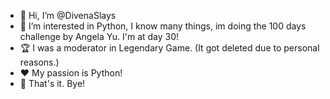 - 👋 Hi, I’m @DivenaSlays
- 👀 I’m interested in Python, I know many things, im doing the 100 days challenge by Angela Yu. I'm at day 30!
- 🏆 I was a moderator in Legendary Game. (It got deleted due to personal reasons.)
- ❤️ My passion is Python!
- 🤝 That's it. Bye!
